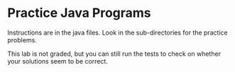 # Practice Java Programs

Instructions are in the java files. Look in the sub-directories for the practice problems.

This lab is not graded, but you can still run the tests to check on whether your solutions seem to be correct.

